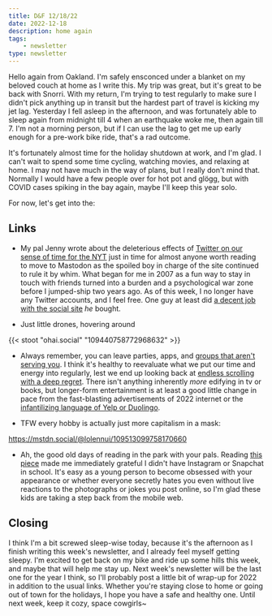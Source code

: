 ```yaml
---
title: D&F 12/18/22
date: 2022-12-18
description: home again
tags: 
    - newsletter
type: newsletter
---
```


Hello again from Oakland. I'm safely ensconced under a blanket on my beloved couch at home as I write this. My trip was great, but it's great to be back with Snorri. With my return, I'm trying to test regularly to make sure I didn't pick anything up in transit but the hardest part of travel is kicking my jet lag. Yesterday I fell asleep in the afternoon, and was fortunately able to sleep again from midnight till 4 when an earthquake woke me, then again till 7. I'm not a morning person, but if I can use the lag to get me up early enough for a pre-work bike ride, that's a rad outcome.

It's fortunately almost time for the holiday shutdown at work, and I'm glad. I can't wait to spend some time cycling, watching movies, and relaxing at home. I may not have much in the way of plans, but I really don't mind that. Normally I would have a few people over for hot pot and glögg, but with COVID cases spiking in the bay again, maybe I'll keep this year solo.

For now, let's get into the:

## Links

- My pal Jenny wrote about the deleterious effects of [Twitter on our sense of time for the NYT](https://www.nytimes.com/2022/12/08/opinion/twitter-odell-time.html) just in time for almost anyone worth reading to move to Mastodon as the spoiled boy in charge of the site continued to rule it by whim. What began for me in 2007 as a fun way to stay in touch with friends turned into a burden and a psychological war zone before I jumped-ship two years ago. As of this week, I no longer have any Twitter accounts, and I feel free. One guy at least did [a decent job with the social site](https://www.theverge.com/23506085/wordpress-twitter-tumblr-ceo-matt-mullenweg-elon-musk) _he_ bought.

- Just little drones, hovering around 

{{< stoot "ohai.social" "109440758772968632" >}}

- Always remember, you can leave parties, apps, and [groups that aren't serving you](https://www.newyorker.com/culture/2022-in-review/the-year-in-apps-i-gave-up-on). I think it's healthy to reevaluate what we put our time and energy into regularly, lest we end up looking back at [endless scrolling with a deep regret](https://nymag.com/intelligencer/2018/05/i-dont-know-how-to-waste-time-on-the-internet-anymore.html). There isn't anything inherently _more_ edifying in tv or books, but longer-form entertainment is at least a good little change in pace from the fast-blasting advertisements of 2022 internet or the [infantilizing language of Yelp or Duolingo](https://reallifemag.com/the-babysitters-club/).

- TFW every hobby is actually just more capitalism in a mask:

https://mstdn.social/@lolennui/109513099758170660

- Ah, the good old days of reading in the park with your pals. Reading [this piece](https://substack.com/redirect/b13f7338-3fbc-467c-887f-d781ad1e725a?j=eyJ1IjoiMXI4dHIifQ.d8WLYwNzRpCpGGSJMlRrVM3_U8IrDQlOkGGjfpDvbu8) made me immediately grateful I didn't have Instagram or Snapchat in school. It's easy as a young person to become obsessed with your appearance or whether everyone secretly hates you even without live reactions to the photographs or jokes you post online, so I'm glad these kids are taking a step back from the mobile web.

## Closing

I think I'm a bit screwed sleep-wise today, because it's the afternoon as I finish writing this week's newsletter, and I already feel myself getting sleepy. I'm excited to get back on my bike and ride up some hills this week, and maybe that will help me stay up. Next week's newsletter will be the last one for the year I think, so I'll probably post a little bit of wrap-up for 2022 in addition to the usual links. Whether you're staying close to home or going out of town for the holidays, I hope you have a safe and healthy one. Until next week, keep it cozy, space cowgirls~